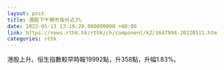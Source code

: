 ```yaml
---
layout: post
title: 港股下午開市後升近2%
date: 2022-05-11 13:16:20.000000000 +08:00
link: https://news.rthk.hk/rthk/ch/component/k2/1647994-20220511.htm
categories: rthk
---
```


港股上升。恒生指數較早時報19992點，升358點，升幅1.83%。
